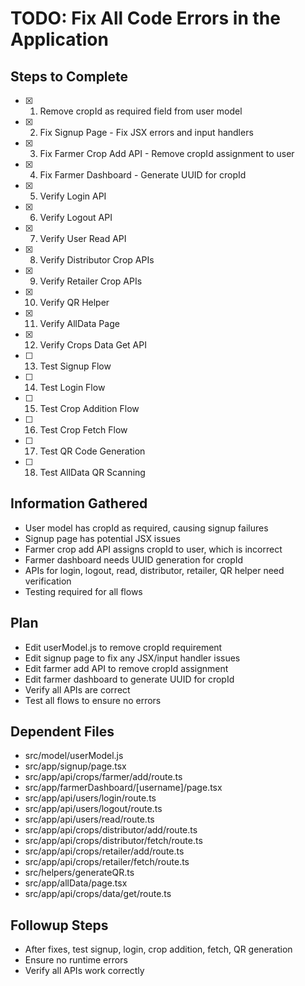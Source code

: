 # TODO: Fix All Code Errors in the Application

## Steps to Complete

- [x] 1. Remove cropId as required field from user model
- [x] 2. Fix Signup Page - Fix JSX errors and input handlers
- [x] 3. Fix Farmer Crop Add API - Remove cropId assignment to user
- [x] 4. Fix Farmer Dashboard - Generate UUID for cropId
- [x] 5. Verify Login API
- [x] 6. Verify Logout API
- [x] 7. Verify User Read API
- [x] 8. Verify Distributor Crop APIs
- [x] 9. Verify Retailer Crop APIs
- [x] 10. Verify QR Helper
- [x] 11. Verify AllData Page
- [x] 12. Verify Crops Data Get API
- [ ] 13. Test Signup Flow
- [ ] 14. Test Login Flow
- [ ] 15. Test Crop Addition Flow
- [ ] 16. Test Crop Fetch Flow
- [ ] 17. Test QR Code Generation
- [ ] 18. Test AllData QR Scanning

## Information Gathered

- User model has cropId as required, causing signup failures
- Signup page has potential JSX issues
- Farmer crop add API assigns cropId to user, which is incorrect
- Farmer dashboard needs UUID generation for cropId
- APIs for login, logout, read, distributor, retailer, QR helper need verification
- Testing required for all flows

## Plan

- Edit userModel.js to remove cropId requirement
- Edit signup page to fix any JSX/input handler issues
- Edit farmer add API to remove cropId assignment
- Edit farmer dashboard to generate UUID for cropId
- Verify all APIs are correct
- Test all flows to ensure no errors

## Dependent Files

- src/model/userModel.js
- src/app/signup/page.tsx
- src/app/api/crops/farmer/add/route.ts
- src/app/farmerDashboard/[username]/page.tsx
- src/app/api/users/login/route.ts
- src/app/api/users/logout/route.ts
- src/app/api/users/read/route.ts
- src/app/api/crops/distributor/add/route.ts
- src/app/api/crops/distributor/fetch/route.ts
- src/app/api/crops/retailer/add/route.ts
- src/app/api/crops/retailer/fetch/route.ts
- src/helpers/generateQR.ts
- src/app/allData/page.tsx
- src/app/api/crops/data/get/route.ts

## Followup Steps

- After fixes, test signup, login, crop addition, fetch, QR generation
- Ensure no runtime errors
- Verify all APIs work correctly
